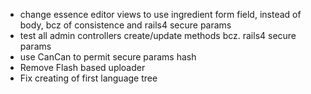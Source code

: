 * change essence editor views to use ingredient form field, instead of body, bcz of consistence and rails4 secure params
* test all admin controllers create/update methods bcz. rails4 secure params
* use CanCan to permit secure params hash
* Remove Flash based uploader
* Fix creating of first language tree
